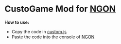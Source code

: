 # CustoGame Mod for [NGON](https://landgreen.github.io/n-gon)

**How to use:**
- Copy the code in [custom.js](https://github.com/sudzythegoat/CustoGame/blob/main/custom/src/custom.js)
- Paste the code into the console of [NGON](https://landgreen.github.io/n-gon)
